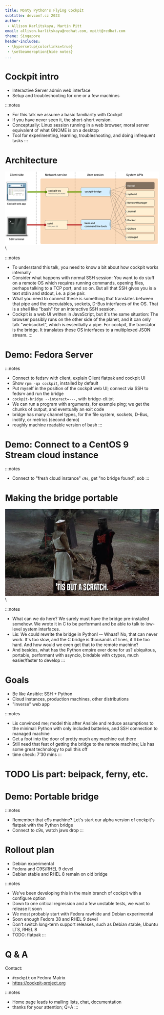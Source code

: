 ```yaml
---
title: Monty Python's Flying Cockpit
subtitle: devconf.cz 2023
author:
 - Allison Karlitskaya, Martin Pitt
email: allison.karlitskaya@redhat.com, mpitt@redhat.com
theme: Singapore
header-includes:
 - \hypersetup{colorlinks=true}
 - \setbeameroption{hide notes}
...
```


# Cockpit intro

- Interactive Server admin web interface
- Setup and troubleshooting for one or a few machines

:::notes
- For this talk we assume a basic familiarity with Cockpit
- If you have never seen it, the short-short version.
- Conceptually: Linux session running in a web browser; moral server equivalent of what GNOME is on a desktop
- Tool for experimenting, learning, troubleshooting, and doing infrequent tasks
:::

# Architecture

![high-level architecture](./cockpit-system-apis.png) \

:::notes
- To understand this talk, you need to know a bit about how cockpit works internally
- Consider what happens with normal SSH session: You want to do stuff on a
  remote OS which requires running commands, opening files, perhaps talking
  to a TCP port, and so on. But all that SSH gives you is a text stdin and
  stdout, i.e. a pipe pair.
- What you need to connect these is something that translates
  between that pipe and the executables, sockets, D-Bus interfaces of the OS.
  That is a shell like "bash" for an interactive SSH session.
- Cockpit is a web UI written in JavaScript, but it's the same situation: The
  browser possibly runs on the other side of the planet, and it
  can only talk "websocket", which is essentially a pipe. For cockpit,
  the translator is the bridge. It translates these OS interfaces to a
  multiplexed JSON stream.
:::

# Demo: Fedora Server

:::notes
- Connect to fedsrv with client, explain Client flatpak and cockpit UI
- Show `rpm -qa cockpit`, installed by default
- Put myself in the position of the cockpit web UI; connect via SSH to fedsrv and run the bridge
- `cockpit-bridge --interact=---`, with bridge-cli.txt
- We can run a program with arguments, for example ping; we get the chunks of output, and eventually an exit code
- bridge has many channel types, for the file system, sockets, D-Bus, inotify, or metrics (second demo)
- roughly machine readable version of bash
:::

# Demo: Connect to a CentOS 9 Stream cloud instance

:::notes
- Connect to "fresh cloud instance" `c9s`, get "no bridge found", sob
:::

# Making the bridge portable

![this but a scratch](./but-a-scratch.jpg) \

:::notes
- What can we do here? We surely must have the bridge pre-installed somehow. We
  wrote it in C to be performant and be able to talk to low-level system
  interfaces.
- Lis: We could rewrite the bridge in Python! -- Whaat? No, that can never
  work. It's too slow, and the C bridge is thousands of lines, it'll be too
  hard. And how would we even get that to the remote machine?
- And besides, what has the Python empire ever done for us? ubiquitous, portable,
  performant with asyncio, bindable with ctypes, much easier/faster to develop
:::


# Goals

 - Be like Ansible: SSH + Python
 - Cloud instances, production machines, other distributions
 - "Inverse" web app

:::notes
- Lis convinced me; model this after Ansible and reduce assumptions to the
  minimal: Python with only included batteries, and SSH connection to managed
  machine
- Get a foot into the door of pretty much any machine out there
- Still need that feat of getting the bridge to the remote machine; Lis has
    some great technology to pull this off
- time check: 7'30 mins
:::

# TODO Lis part: beipack, ferny, etc.

# Demo: Portable bridge

:::notes
- Remember that c9s machine? Let's start our alpha version of cockpit's flatpak with the Python bridge
- Connect to c9s, watch jaws drop
:::

# Rollout plan

 * Debian experimental
 * Fedora and C9S/RHEL 9 devel
 * Debian stable and RHEL 8 remain on old bridge

:::notes
- We've been developing this in the main branch of cockpit with a configure option
- Down to one critical regression and a few unstable tests, we want to release it soon
- We most probably start with Fedora rawhide and Debian experimental
- Soon enough Fedora 38 and RHEL 9 devel
- Don't switch long-term support releases, such as Debian stable, Ubuntu LTS, RHEL 8
- TODO: flatpak
:::


# Q & A

Contact:

- `#cockpit` on Fedora Matrix
- https://cockpit-project.org

:::notes
- Home page leads to mailing lists, chat, documentation
- thanks for your attention; Q+A
:::
